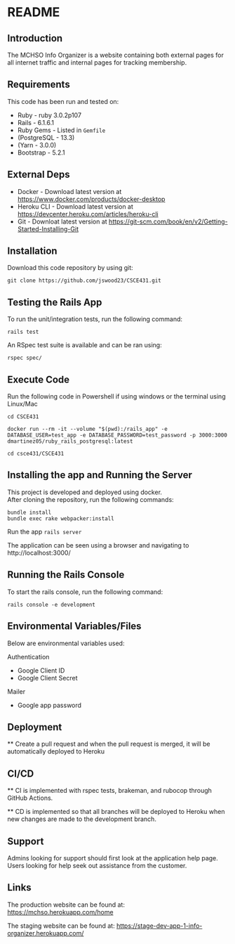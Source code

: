 # README

## Introduction ##

The MCHSO Info Organizer is a website containing both external pages for all internet traffic and internal pages for tracking membership.

## Requirements ##

This code has been run and tested on:

* Ruby - ruby 3.0.2p107
* Rails - 6.1.6.1
* Ruby Gems - Listed in `Gemfile`
* (PostgreSQL - 13.3)
* (Yarn - 3.0.0)
* Bootstrap - 5.2.1


## External Deps  ##

* Docker - Download latest version at https://www.docker.com/products/docker-desktop
* Heroku CLI - Download latest version at https://devcenter.heroku.com/articles/heroku-cli
* Git - Downloat latest version at https://git-scm.com/book/en/v2/Getting-Started-Installing-Git

## Installation ##

Download this code repository by using git:

 `git clone https://github.com/jswood23/CSCE431.git`


## Testing the Rails App ##

To run the unit/integration tests, run the following command:

```
rails test
```

An RSpec test suite is available and can be ran using:

  `rspec spec/`

## Execute Code ##

Run the following code in Powershell if using windows or the terminal using Linux/Mac

  `cd CSCE431`

  `docker run --rm -it --volume "$(pwd):/rails_app" -e DATABASE_USER=test_app -e DATABASE_PASSWORD=test_password -p 3000:3000 dmartinez05/ruby_rails_postgresql:latest`

  `cd csce431/CSCE431`
  
## Installing the app and Running the Server ##

This project is developed and deployed using docker.\
After cloning the repository, run the following commands:

```
bundle install
bundle exec rake webpacker:install
```

Run the app
  `rails server`
  
The application can be seen using a browser and navigating to http://localhost:3000/


## Running the Rails Console ##

To start the rails console, run the following command:

```
rails console -e development
```

## Environmental Variables/Files ##

Below are environmental variables used:

Authentication
* Google Client ID
* Google Client Secret

Mailer
* Google app password


## Deployment ##

** Create a pull request and when the pull request is merged, it will be automatically deployed to Heroku


## CI/CD ##

** CI is implemented with rspec tests, brakeman, and rubocop through GitHub Actions.

** CD is implemented so that all branches will be deployed to Heroku when new changes are made to the development branch.


## Support ##

Admins looking for support should first look at the application help page.
Users looking for help seek out assistance from the customer.


## Links ##
The production website can be found at: https://mchso.herokuapp.com/home

The staging website can be found at: https://stage-dev-app-1-info-organizer.herokuapp.com/
